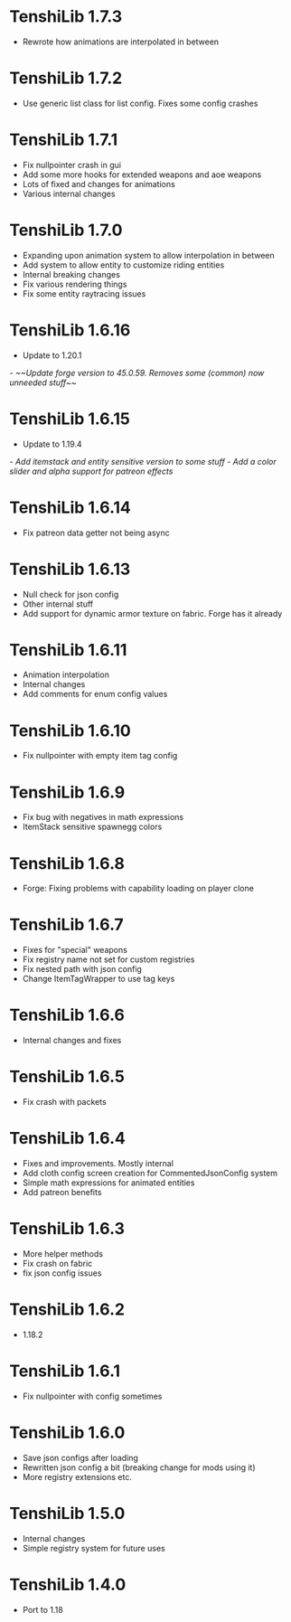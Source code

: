 TenshiLib 1.7.3
================
- Rewrote how animations are interpolated in between

TenshiLib 1.7.2
================
- Use generic list class for list config. Fixes some config crashes

TenshiLib 1.7.1
================
- Fix nullpointer crash in gui
- Add some more hooks for extended weapons and aoe weapons
- Lots of fixed and changes for animations
- Various internal changes

TenshiLib 1.7.0
================
- Expanding upon animation system to allow interpolation in between
- Add system to allow entity to customize riding entities
- Internal breaking changes
- Fix various rendering things
- Fix some entity raytracing issues

TenshiLib 1.6.16
================
- Update to 1.20.1  
<i>
  - ~~Update forge version to 45.0.59. Removes some (common) now unneeded stuff~~
  </i>
 
TenshiLib 1.6.15
================
- Update to 1.19.4
<i>
  - Add itemstack and entity sensitive version to some stuff
  - Add a color slider and alpha support for patreon effects
  </i>

TenshiLib 1.6.14
================
- Fix patreon data getter not being async

TenshiLib 1.6.13
================
- Null check for json config
- Other internal stuff
- Add support for dynamic armor texture on fabric. Forge has it already

TenshiLib 1.6.11
================
- Animation interpolation
- Internal changes
- Add comments for enum config values

TenshiLib 1.6.10
================
- Fix nullpointer with empty item tag config

TenshiLib 1.6.9
================
- Fix bug with negatives in math expressions
- ItemStack sensitive spawnegg colors

TenshiLib 1.6.8
================
- Forge: Fixing problems with capability loading on player clone

TenshiLib 1.6.7
================

- Fixes for "special" weapons
- Fix registry name not set for custom registries
- Fix nested path with json config
- Change ItemTagWrapper to use tag keys

TenshiLib 1.6.6
================
- Internal changes and fixes

TenshiLib 1.6.5
================
- Fix crash with packets

TenshiLib 1.6.4
================
- Fixes and improvements. Mostly internal
- Add cloth config screen creation for CommentedJsonConfig system
- Simple math expressions for animated entities
- Add patreon benefits

TenshiLib 1.6.3
================
- More helper methods
- Fix crash on fabric
- fix json config issues

TenshiLib 1.6.2
================
- 1.18.2

TenshiLib 1.6.1
================
- Fix nullpointer with config sometimes

TenshiLib 1.6.0
================
- Save json configs after loading
- Rewritten json config a bit (breaking change for mods using it)
- More registry extensions etc.

TenshiLib 1.5.0
================
- Internal changes
- Simple registry system for future uses

TenshiLib 1.4.0
================
- Port to 1.18